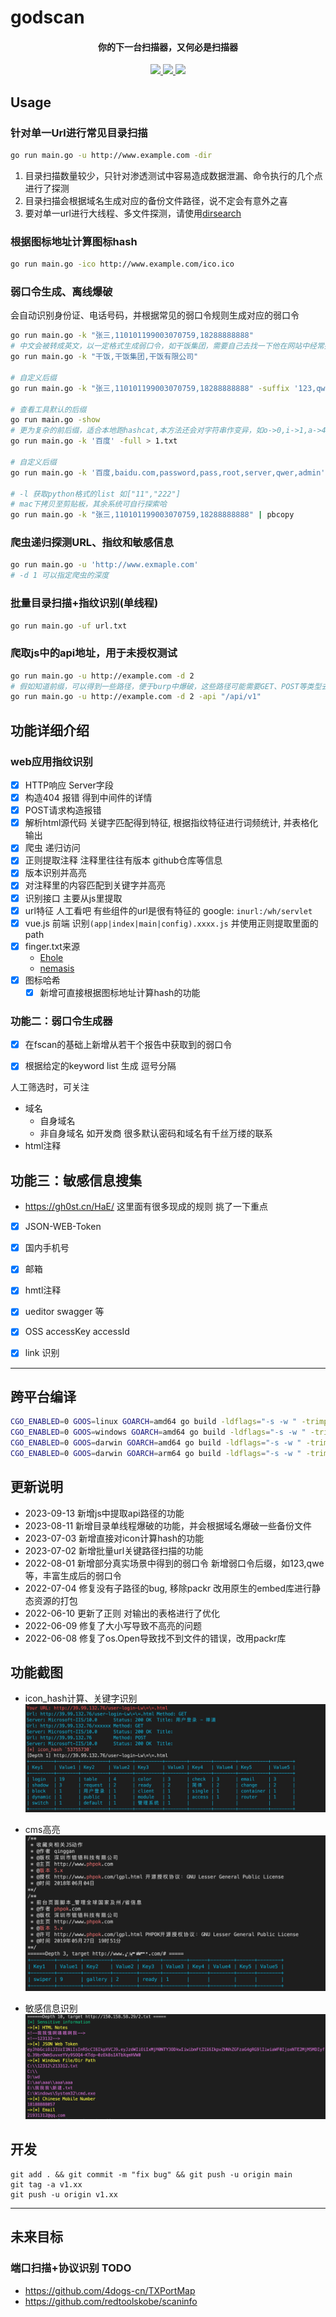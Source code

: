 # godscan
<h4 align="center">你的下一台扫描器，又何必是扫描器</h4>

<p align="center">
  <a href="https://goreportcard.com/report/github.com/godspeedcurry/godscan">
    <img src="https://goreportcard.com/badge/github.com/godspeedcurry/godscan">	
  </a>
  <a href="https://opensource.org/licenses/MIT">
    <img src="https://img.shields.io/badge/license-MIT-_red.svg">
  </a>
  <a href="https://github.com/godspeedcurry/godscan/releases">
  	<img src="https://img.shields.io/github/downloads/godspeedcurry/godscan/total">
  </a>
</p>

## Usage
### 针对单一Url进行常见目录扫描
```bash
go run main.go -u http://www.example.com -dir
```
1. 目录扫描数量较少，只针对渗透测试中容易造成数据泄漏、命令执行的几个点进行了探测
2. 目录扫描会根据域名生成对应的备份文件路径，说不定会有意外之喜
3. 要对单一url进行大线程、多文件探测，请使用[dirsearch](https://github.com/maurosoria/dirsearch)

### 根据图标地址计算图标hash
```bash
go run main.go -ico http://www.example.com/ico.ico
```

### 弱口令生成、离线爆破
会自动识别身份证、电话号码，并根据常见的弱口令规则生成对应的弱口令
```bash
go run main.go -k "张三,110101199003070759,18288888888"
# 中文会被转成英文，以一定格式生成弱口令，如干饭集团，需要自己去找一下他在网站中经常提到的一些叫法
go run main.go -k "干饭,干饭集团,干饭有限公司"

# 自定义后缀
go run main.go -k "张三,110101199003070759,18288888888" -suffix '123,qwe,123456'

# 查看工具默认的后缀
go run main.go -show
# 更为复杂的前后缀，适合本地跑hashcat,本方法还会对字符串作变异，如o->0,i->1,a->4等等
go run main.go -k '百度' -full > 1.txt  

# 自定义后缀
go run main.go -k '百度,baidu.com,password,pass,root,server,qwer,admin' -prefix '@,!,",123' -suffix '!,1234,123,321' -sep '_,!,.,/,&,+' > 1.txt

# -l 获取python格式的list 如["11","222"]
# mac下拷贝至剪贴板，其余系统可自行探索哈
go run main.go -k "张三,110101199003070759,18288888888" | pbcopy
```

### 爬虫递归探测URL、指纹和敏感信息
```bash
go run main.go -u 'http://www.exmaple.com' 
# -d 1 可以指定爬虫的深度
```

### 批量目录扫描+指纹识别(单线程)
```bash
go run main.go -uf url.txt
```

### 爬取js中的api地址，用于未授权测试
```bash
go run main.go -u http://example.com -d 2
# 假如知道前缀，可以得到一些路径，便于burp中爆破，这些路径可能需要GET、POST等类型去做测试 
go run main.go -u http://example.com -d 2 -api "/api/v1"
```




## 功能详细介绍
### web应用指纹识别 
- [x] HTTP响应 Server字段
- [x] 构造404 报错 得到中间件的详情
- [x] POST请求构造报错 
- [x] 解析html源代码 关键字匹配得到特征, 根据指纹特征进行词频统计, 并表格化输出
- [x] 爬虫 递归访问
- [x] 正则提取注释 注释里往往有版本 github仓库等信息
- [x] 版本识别并高亮
- [x] 对注释里的内容匹配到关键字并高亮
- [x] 识别接口 主要从js里提取
- [x] url特征 人工看吧 有些组件的url是很有特征的 google: `inurl:/wh/servlet`
- [x] vue.js 前端 识别`(app|index|main|config).xxxx.js` 并使用正则提取里面的path
- [x] finger.txt来源
  * [Ehole](https://raw.githubusercontent.com/EdgeSecurityTeam/EHole/main/finger.json)
  * [nemasis](https://www.nemasisva.com/resource-library/Nemasis-Supported-Applications-Hardware-and-Platforms.pdf)
- [x] 图标哈希
  - [x] 新增可直接根据图标地址计算hash的功能

### 功能二：弱口令生成器
- [x] 在fscan的基础上新增从若干个报告中获取到的弱口令
- [x] 根据给定的keyword list 生成 逗号分隔


人工筛选时，可关注
* 域名 
  * 自身域名
  * 非自身域名 如开发商 很多默认密码和域名有千丝万缕的联系
* html注释


## 功能三：敏感信息搜集
* https://gh0st.cn/HaE/
这里面有很多现成的规则 挑了一下重点
- [x] JSON-WEB-Token
- [x] 国内手机号
- [x] 邮箱
- [x] hmtl注释
- [x] ueditor swagger 等
- [x] OSS accessKey accessId
- [x] link 识别  


---


## 跨平台编译
```bash
CGO_ENABLED=0 GOOS=linux GOARCH=amd64 go build -ldflags="-s -w " -trimpath -o godscan_linux_amd64 
CGO_ENABLED=0 GOOS=windows GOARCH=amd64 go build -ldflags="-s -w " -trimpath -o godscan_win_amd64
CGO_ENABLED=0 GOOS=darwin GOARCH=amd64 go build -ldflags="-s -w " -trimpath -o godscan_darwin_amd64
CGO_ENABLED=0 GOOS=darwin GOARCH=arm64 go build -ldflags="-s -w " -trimpath -o godscan_darwin_arm64
```

## 更新说明
* 2023-09-13 新增js中提取api路径的功能
* 2023-08-11 新增目录单线程爆破的功能，并会根据域名爆破一些备份文件
* 2023-07-03 新增直接对icon计算hash的功能
* 2023-07-02 新增批量url关键路径扫描的功能
* 2022-08-01 新增部分真实场景中得到的弱口令 新增弱口令后缀，如123,qwe等，丰富生成后的弱口令
* 2022-07-04 修复没有子路径的bug, 移除packr 改用原生的embed库进行静态资源的打包
* 2022-06-10 更新了正则 对输出的表格进行了优化
* 2022-06-09 修复了大小写导致不高亮的问题
* 2022-06-08 修复了os.Open导致找不到文件的错误，改用packr库

## 功能截图
* icon_hash计算、关键字识别
![image](https://github.com/godspeedcurry/godscan/blob/main/images/img1.jpg)

* cms高亮
![image](https://github.com/godspeedcurry/godscan/blob/main/images/img2.png)

* 敏感信息识别
![image](https://github.com/godspeedcurry/godscan/blob/main/images/img3.png)

## 开发
```
git add . && git commit -m "fix bug" && git push -u origin main
git tag -a v1.xx
git push -u origin v1.xx
```

---
## 未来目标

### 端口扫描+协议识别 TODO
* https://github.com/4dogs-cn/TXPortMap
* https://github.com/redtoolskobe/scaninfo
